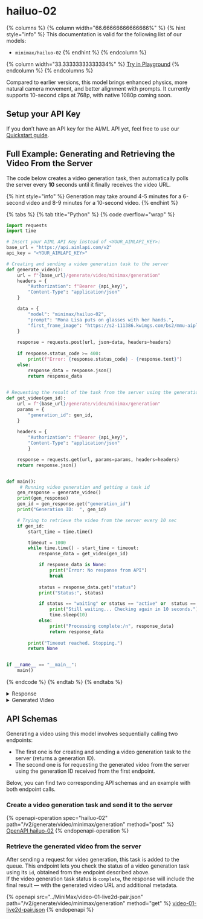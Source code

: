 # hailuo-02

{% columns %}
{% column width="66.66666666666666%" %}
{% hint style="info" %}
This documentation is valid for the following list of our models:

* `minimax/hailuo-02`
{% endhint %}
{% endcolumn %}

{% column width="33.33333333333334%" %}
<a href="https://aimlapi.com/app/?model=minimax/hailuo-02&#x26;mode=video" class="button primary">Try in Playground</a>
{% endcolumn %}
{% endcolumns %}

Compared to earlier versions, this model brings enhanced physics, more natural camera movement, and better alignment with prompts. It currently supports 10-second clips at 768p, with native 1080p coming soon.

## Setup your API Key

If you don’t have an API key for the AI/ML API yet, feel free to use our [Quickstart guide](https://docs.aimlapi.com/quickstart/setting-up).

## Full Example: Generating and Retrieving the Video From the Server

The code below creates a video generation task, then automatically polls the server every **10** seconds until it finally receives the video URL.

{% hint style="info" %}
Generation may take around 4-5 minutes for a 6-second video and 8-9 minutes for a 10-second video.
{% endhint %}

{% tabs %}
{% tab title="Python" %}
{% code overflow="wrap" %}
```python
import requests
import time

# Insert your AIML API Key instead of <YOUR_AIMLAPI_KEY>:
base_url = "https://api.aimlapi.com/v2"
api_key = "<YOUR_AIMLAPI_KEY>"

# Creating and sending a video generation task to the server
def generate_video():
    url = f"{base_url}/generate/video/minimax/generation"
    headers = {
        "Authorization": f"Bearer {api_key}",
        "Content-Type": "application/json"
    }

    data = {
        "model": "minimax/hailuo-02",
        "prompt": "Mona Lisa puts on glasses with her hands.",
        "first_frame_image": "https://s2-111386.kwimgs.com/bs2/mmu-aiplatform-temp/kling/20240620/1.jpeg"      
    }
 
    response = requests.post(url, json=data, headers=headers)
    
    if response.status_code >= 400:
        print(f"Error: {response.status_code} - {response.text}")
    else:
        response_data = response.json()
        return response_data
    

# Requesting the result of the task from the server using the generation_id
def get_video(gen_id):
    url = f"{base_url}/generate/video/minimax/generation"
    params = {
        "generation_id": gen_id,
    }
    
    headers = {
        "Authorization": f"Bearer {api_key}", 
        "Content-Type": "application/json"
        }

    response = requests.get(url, params=params, headers=headers)
    return response.json()


def main():
     # Running video generation and getting a task id
    gen_response = generate_video()
    print(gen_response)
    gen_id = gen_response.get("generation_id")
    print("Generation ID:  ", gen_id)

    # Trying to retrieve the video from the server every 10 sec
    if gen_id:
        start_time = time.time()

        timeout = 1000
        while time.time() - start_time < timeout:
            response_data = get_video(gen_id)

            if response_data is None:
                print("Error: No response from API")
                break
        
            status = response_data.get("status")
            print("Status:", status)

            if status == "waiting" or status == "active" or  status == "queued" or status == "generating":
                print("Still waiting... Checking again in 10 seconds.")
                time.sleep(10)
            else:
                print("Processing complete:/n", response_data)
                return response_data
   
        print("Timeout reached. Stopping.")
        return None     


if __name__ == "__main__":
    main()
```
{% endcode %}
{% endtab %}
{% endtabs %}

<details>

<summary>Response</summary>

{% code overflow="wrap" %}
```json5
{'generation_id': '282052359471184', 'status': 'queued'}
Gen_ID:   282052359471184
Status: queued
Still waiting... Checking again in 10 seconds.
Status: queued
Still waiting... Checking again in 10 seconds.
Status: queued
Still waiting... Checking again in 10 seconds.
Status: queued
Still waiting... Checking again in 10 seconds.
Status: queued
Still waiting... Checking again in 10 seconds.
Status: queued
Still waiting... Checking again in 10 seconds.
Status: generating
Still waiting... Checking again in 10 seconds.
Status: generating
Still waiting... Checking again in 10 seconds.
Status: generating
Still waiting... Checking again in 10 seconds.
Status: generating
Still waiting... Checking again in 10 seconds.
Status: generating
Still waiting... Checking again in 10 seconds.
Status: generating
Still waiting... Checking again in 10 seconds.
Status: generating
Still waiting... Checking again in 10 seconds.
Status: generating
Still waiting... Checking again in 10 seconds.
Status: generating
Still waiting... Checking again in 10 seconds.
Status: generating
Still waiting... Checking again in 10 seconds.
Status: generating
Still waiting... Checking again in 10 seconds.
Status: generating
Still waiting... Checking again in 10 seconds.
Status: generating
Still waiting... Checking again in 10 seconds.
Status: generating
Still waiting... Checking again in 10 seconds.
Status: generating
Still waiting... Checking again in 10 seconds.
Status: generating
Still waiting... Checking again in 10 seconds.
Status: generating
Still waiting... Checking again in 10 seconds.
Status: generating
Still waiting... Checking again in 10 seconds.
Status: completed
Processing complete:/n {'id': '282052359471184', 'status': 'completed', 'video': {'url': 'https://cdn.aimlapi.com/whale/inference_output%2Fvideo%2F2025-06-20%2Fff397144-0af8-4c32-a157-b60b1e05ed32%2Foutput.mp4?Expires=1750446300&OSSAccessKeyId=LTAI5tAmwsjSaaZVA6cEFAUu&Signature=hNtlgGPljugZ1uxDyRPXRCBS%2B1Y%3D'}}
```
{% endcode %}

</details>

<details>

<summary>Generated Video</summary>

**Original**: [768x1142](https://drive.google.com/file/d/1l4R2YH2jowZR1Brgbrg3wQYqip3bFtMu/view?usp=sharing)

**Low-res GIF preview**:

<figure><img src="../../../.gitbook/assets/minimax-hailuo-02-preview.gif" alt=""><figcaption></figcaption></figure>

</details>

## API Schemas

Generating a video using this model involves sequentially calling two endpoints:&#x20;

* The first one is for creating and sending a video generation task to the server (returns a generation ID).
* The second one is for requesting the generated video from the server using the generation ID received from the first endpoint.&#x20;

Below, you can find two corresponding API schemas and an example with both endpoint calls.

### Create a video generation task and send it to the server

{% openapi-operation spec="hailuo-02" path="/v2/generate/video/minimax/generation" method="post" %}
[OpenAPI hailuo-02](https://raw.githubusercontent.com/aimlapi/api-docs/refs/heads/main/docs/api-references/video-models/MiniMax/hailuo-02.json)
{% endopenapi-operation %}

### Retrieve the generated video from the server

After sending a request for video generation, this task is added to the queue. This endpoint lets you check the status of a video generation task using its `id`, obtained from the endpoint described above.\
If the video generation task status is `complete`, the response will include the final result — with the generated video URL and additional metadata.

{% openapi src="../MiniMax/video-01-live2d-pair.json" path="/v2/generate/video/minimax/generation" method="get" %}
[video-01-live2d-pair.json](../MiniMax/video-01-live2d-pair.json)
{% endopenapi %}
